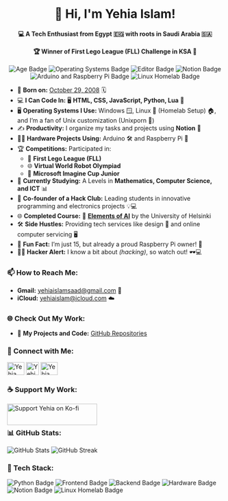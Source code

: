<h1 align="center">👋 Hi, I'm Yehia Islam!</h1>
<h4 align="center">
  💻 A Tech Enthusiast from Egypt 🇪🇬 with roots in Saudi Arabia 🇸🇦 <br><br>
  🏆 Winner of First Lego League (FLL) Challenge in KSA 🤖
</h4>

<p align="center">
  <img src="https://img.shields.io/badge/Age-16-blue" alt="Age Badge">
  <img src="https://img.shields.io/badge/OS-Windows%20%7C%20Linux%20%7C%20Unixporn%20Fan-0078D6?logo=windows&logoColor=white" alt="Operating Systems Badge">
  <img src="https://img.shields.io/badge/Editor-VS%20Code-blue?logo=visualstudiocode&logoColor=white" alt="Editor Badge">
  <img src="https://img.shields.io/badge/Notion-Productivity%20Tool-black?logo=notion&logoColor=white" alt="Notion Badge">
  <img src="https://img.shields.io/badge/Arduino%20%26%20RaspberryPi-Projects-orange?logo=raspberrypi&logoColor=white" alt="Arduino and Raspberry Pi Badge">
  <img src="https://img.shields.io/badge/Linux%20Homelab-Setup-green?logo=linux&logoColor=white" alt="Linux Homelab Badge">
</p>

- 🎂 **Born on:** [October 29, 2008](https://www.timeanddate.com/date/birthday.html?d1=29&m1=10&y1=2008) 🗓️
- 💻 **I Can Code In:** 🖥️ **HTML, CSS, JavaScript, Python, Lua** 🚀
- 🖥️ **Operating Systems I Use:** Windows 🪟, Linux 🐧 (Homelab Setup) 🏠, and I’m a fan of Unix customization (Unixporn 🌈)
- ✍️ **Productivity:** I organize my tasks and projects using **Notion** 📝
- 🧑‍🔧 **Hardware Projects Using:** Arduino 🛠️ and Raspberry Pi 🍓
- 🏆 **Competitions:** Participated in:
  - 🥇 **First Lego League (FLL)**
  - 🌐 **Virtual World Robot Olympiad**
  - 🌟 **Microsoft Imagine Cup Junior**
- 📖 **Currently Studying:** A Levels in **Mathematics, Computer Science, and ICT** 📊
- 🤝 **Co-founder of a Hack Club:** Leading students in innovative programming and electronics projects 💡💻
- 🌐 **Completed Course:** 🧠 **[Elements of AI](https://www.elementsofai.com/)** by the University of Helsinki
- 🛠️ **Side Hustles:** Providing tech services like design 🎨 and online computer servicing 🖥️
- 🤩 **Fun Fact:** I’m just 15, but already a proud Raspberry Pi owner! 🍓
- 🕵️‍♂️ **Hacker Alert:** I know a bit about *(hacking)*, so watch out! 🕶️💻

### 📫 How to Reach Me:
- **Gmail:** [yehiaislamsaad@gmail.com](mailto:yehiaislamsaad@gmail.com) 📧
- **iCloud:** [yehiaislam@icloud.com](mailto:yehiaislam@icloud.com) ☁️

### 🌐 Check Out My Work:
- 🔗 **My Projects and Code:** [GitHub Repositories](https://github.com/Pilotwar81)

### 💬 Connect with Me:
<p align="left">
  <a href="https://www.facebook.com/yehia.islam.104" target="_blank"><img align="center" src="https://raw.githubusercontent.com/rahuldkjain/github-profile-readme-generator/master/src/images/icons/Social/facebook.svg" alt="Yehia Islam Facebook" height="30" width="40" /></a>
  <a href="https://www.instagram.com/_yehia.islam_/" target="_blank"><img align="center" src="https://raw.githubusercontent.com/rahuldkjain/github-profile-readme-generator/master/src/images/icons/Social/instagram.svg" alt="Yehia Islam Instagram" height="30" width="30" /></a>
  <a href="https://www.linkedin.com/in/yehia-islam-0992521b5/" target="_blank"><img align="center" src="https://img.icons8.com/?size=100&id=13930&format=png&color=000000" alt="Yehia Islam LinkedIn" height="30" width="40" /></a>
</p>

### ☕ Support My Work:
<p>
  <a href="https://ko-fi.com/yehiaislam"><img align="left" src="https://cdn.ko-fi.com/cdn/kofi3.png?v=3" height="50" width="210" alt="Support Yehia on Ko-fi" /></a>
</p>
<br><br>

### 📊 GitHub Stats:
<p align="left">
  <img src="https://github-readme-stats.vercel.app/api?username=Pilotwar81&show_icons=true&theme=radical" alt="GitHub Stats" />
  <img src="https://github-readme-streak-stats.herokuapp.com/?user=Pilotwar81&theme=radical" alt="GitHub Streak" />
</p>

### 🎯 Tech Stack:
<p align="left">
  <img src="https://img.shields.io/badge/Code-Python-blue?logo=python&logoColor=white" alt="Python Badge">
  <img src="https://img.shields.io/badge/Frontend-HTML%20%7C%20CSS%20%7C%20JavaScript-yellow?logo=html5&logoColor=white" alt="Frontend Badge">
  <img src="https://img.shields.io/badge/Backend-Lua%20%7C%20Node.js-green?logo=node.js&logoColor=white" alt="Backend Badge">
  <img src="https://img.shields.io/badge/Hardware-Arduino%20%7C%20Raspberry%20Pi-orange?logo=arduino&logoColor=white" alt="Hardware Badge">
  <img src="https://img.shields.io/badge/Productivity-Notion-black?logo=notion&logoColor=white" alt="Notion Badge">
  <img src="https://img.shields.io/badge/Linux%20Homelab-Setup-green?logo=linux&logoColor=white" alt="Linux Homelab Badge">
</p>
